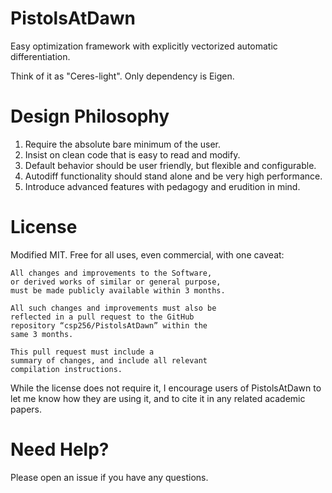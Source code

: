# PistolsAtDawn

Easy optimization framework with explicitly vectorized automatic differentiation. 

Think of it as "Ceres-light". Only dependency is Eigen.

# Design Philosophy

1. Require the absolute bare minimum of the user.
2. Insist on clean code that is easy to read and modify.
3. Default behavior should be user friendly, but flexible and configurable.
4. Autodiff functionality should stand alone and be very high performance.
5. Introduce advanced features with pedagogy and erudition in mind.

# License

Modified MIT. Free for all uses, even commercial, with one caveat:

    All changes and improvements to the Software, 
    or derived works of similar or general purpose, 
    must be made publicly available within 3 months.
    
    All such changes and improvements must also be 
    reflected in a pull request to the GitHub 
    repository “csp256/PistolsAtDawn” within the 
    same 3 months. 
    
    This pull request must include a 
    summary of changes, and include all relevant 
    compilation instructions.

While the license does not require it, I encourage users of PistolsAtDawn to let me know how they are using it, and to cite it in any related academic papers.

# Need Help?

Please open an issue if you have any questions.
